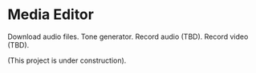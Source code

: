 # Media Editor

Download audio files.
Tone generator.
Record audio (TBD).
Record video (TBD).

(This project is under construction).
